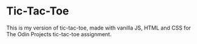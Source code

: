 <h1>Tic-Tac-Toe</h1>
<p>This is my version of tic-tac-toe, made with vanilla JS, HTML and CSS for The Odin Projects tic-tac-toe assignment.</p>